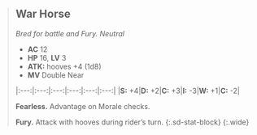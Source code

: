 > ## War Horse
> *Bred for battle and Fury. Neutral*
> 
> - **AC** 12
> - **HP** 16, **LV** 3
> - **ATK:** hooves +4 (1d8)
> - **MV** Double Near
> 
> |:---:|:---:|:---:|:---:|:---:|:---:|
> |**S:** +4|**D:** +2|**C:** +3|**I:** -3|**W:** +1|**C:** -2|
> 
> **Fearless.** Advantage on Morale checks.
> 
> **Fury.** Attack with hooves during rider’s turn.
{:.sd-stat-block}
{:.wide}